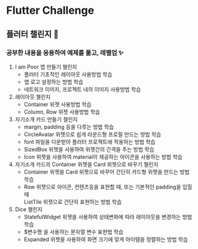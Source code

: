 # Flutter Challenge  
## 플러터 챌린지 🎯

### 공부한 내용을 응용하여 예제를 풀고, 레벨업 ✨

1. I am Poor 앱 만들기 챌린지
    - 플러터 기초적인 레이아웃 사용방법 학습
    - 앱 로고 설정하는 방법 학습
    - 네트워크 이미지, 프로젝트 내의 이미지 사용방법 학습
2. 레이아웃 챌린지
    - Container 위젯 사용방법 학습
    - Column, Row 위젯 사용방법 학습
3. 자기소개 카드 만들기 챌린지
    - margin, padding 등을 다루는 방법 학습
    - CircleAvatar 위젯으로 쉽게 라운드형 프로필 만드는 방법 학습 
    - font 파일을 다운받아 플러터 프로젝트에 적용하는 방법 학습
    - SizedBox 위젯을 사용하여 위젯간의 간격을 주는 방법 학습
    - Icon 위젯을 사용하여 material이 제공하는 아이콘을 사용하는 방법 학습
4. 자기소개 카드의 Container 위젯을 Card 위젯으로 바꾸기 첼린지
    - Container 위젯을 Card 위젯으로 바꾸어 간단히 카드형 위젯을 만드는 방법 학습
    - Row 위젯으로 아이콘, 컨텐츠등을 표현할 때, 또는 기본적인 padding을 입힐 때<br/>
    ListTile 위젯으로 간단히 표현하는 방법 학습 
5. Dice 챌린지
    - StatefulWidget 위젯을 사용하여 상태변화에 따라 레이아웃을 변경하는 방법 학습
    - $변수명 을 사용하는 문자열 변수 표현법 학습 
    - Expanded 위젯을 사용하여 화면 크기에 맞게 아이템을 정렬하는 방법 학습
